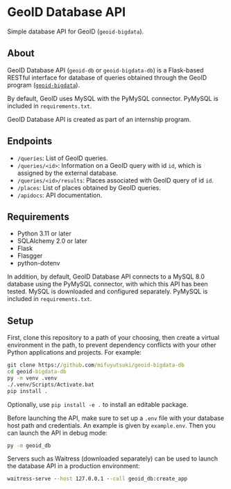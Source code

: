 # GeoID Database API

Simple database API for GeoID (`geoid-bigdata`).

## About

GeoID Database API (`geoid-db` or `geoid-bigdata-db`) is a Flask-based RESTful interface for database of queries obtained through the GeoID program ([`geoid-bigdata`](https://github.com/mifuyutsuki/geoid-bigdata)).

By default, GeoID uses MySQL with the PyMySQL connector. PyMySQL is included in `requirements.txt`.

GeoID Database API is created as part of an internship program.

## Endpoints

* `/queries`: List of GeoID queries.
* `/queries/<id>`: Information on a GeoID query with id `id`, which is assigned by the external database.
* `/queries/<id>/results`: Places associated with GeoID query of id `id`.
* `/places`: List of places obtained by GeoID queries.
* `/apidocs`: API documentation.

## Requirements

* Python 3.11 or later
* SQLAlchemy 2.0 or later
* Flask
* Flasgger
* python-dotenv

In addition, by default, GeoID Database API connects to a MySQL 8.0 database using the PyMySQL connector, with which this API has been tested. MySQL is downloaded and configured separately. PyMySQL is included in `requirements.txt`.

## Setup

First, clone this repository to a path of your choosing, then create a virtual environment in the path, to prevent dependency conflicts with your other Python applications and projects. For example:

```cmd
git clone https://github.com/mifuyutsuki/geoid-bigdata-db
cd geoid-bigdata-db
py -m venv .venv
./.venv/Scripts/Activate.bat
pip install .
```

Optionally, use `pip install -e .` to install an editable package.

Before launching the API, make sure to set up a `.env` file with your database host path and credentials. An example is given by `example.env`. Then you can launch the API in debug mode:

```cmd
py -m geoid_db
```

Servers such as Waitress (downloaded separately) can be used to launch the database API in a production environment:

```cmd
waitress-serve --host 127.0.0.1 --call geoid_db:create_app
```
